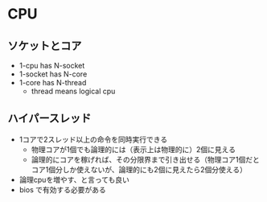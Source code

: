 # CPU

## ソケットとコア
- 1-cpu has N-socket
- 1-socket has N-core
- 1-core has N-thread
  - thread means logical cpu

## ハイパースレッド
- 1コアで2スレッド以上の命令を同時実行できる
  - 物理コアが1個でも論理的には（表示上は物理的に）2個に見える
  - 論理的にコアを稼げれば、その分限界まで引き出せる（物理コア1個だとコア1個分しか使えないが、論理的にも2個に見えたら2個分使える）
- 論理cpuを増やす、と言っても良い
- bios で有効する必要がある
